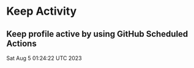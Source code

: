 # Keep Activity 
Keep profile active by using GitHub Scheduled Actions
--- 
Sat Aug  5 01:24:22 UTC 2023